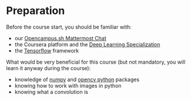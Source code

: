 # Preparation

Before the course start, you should be familiar with:

* our [Opencampus.sh Mattermost Chat](https://chat.opencampus.sh/)
* the Coursera platform and the [Deep Learning Specialization](https://www.coursera.org/specializations/deep-learning)
* the [Tensorflow](https://www.tensorflow.org/) framework

What would be very beneficial for this course (but not mandatory, you will learn it anyway during the course):

* knowledge of [numpy](https://numpy.org/) and [opencv python](https://opencv.org/course-opencv-python/) packages
* knowing how to work with images in python
* knowing what a convolution is

